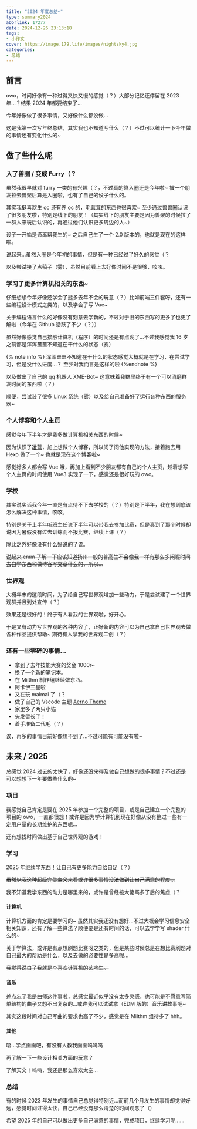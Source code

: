 ```yaml
---
title: "2024 年度总结~"
type: summary2024
abbrlink: 17277
date: 2024-12-26 23:13:18
tags:
- 小作文
cover: https://image.179.life/images/nightsky4.jpg
categories:
- 总结
---
```


## 前言

owo，时间好像有一种过得又快又慢的感觉（？）大部分记忆还停留在 2023 年...？结果 2024 年都要结束了...

今年好像做了很多事情，又好像什么都没做...

这是我第一次写年终总结，其实我也不知道写什么（？）不过可以统计一下今年做的事情还有变化什么的~

## 做了些什么呢

### 入了兽圈 / 变成 Furry（？

虽然我很早就对 furry 一类的有兴趣（？，不过真的算入圈还是今年啦~ 被一个朋友拉去兽聚后算是入圈啦，也有了自己的设子什么的。

其实我挺喜欢生 oc 还有养 oc 的，毛茸茸的东西也很喜欢~ 至少通过兽兽圈认识了很多朋友啦，特别是线下的朋友！（其实线下的朋友主要是因为兽聚的时候拉了一群人来玩后认识的，再通过他们认识更多周边的人~）

设子一开始是谛离帮我生的~ 之后自己生了一个 2.0 版本的，也就是现在的这样啦。

说起来...虽然入圈是今年初的事情，但是有一种已经过了好久的感觉（？

以及尝试接了点稿子（雾），虽然目前看上去好像时间不是很够，咳咳。

### 学习了更多计算机相关的东西~

仔细想想今年好像还学会了挺多去年不会的玩意（？）比如前端三件套呀，还有一些编程设计模式之类的，以及学会了写 Vue~

关于编程语言什么的好像没有刻意去学新的，不过对于旧的东西写的更多了也更了解啦（今年在 Github 活跃了不少（？））

虽然好像感觉自己接触计算机（程序）的时间还是有点晚了...不过我感觉我 16 岁之前都是浑浑噩噩不知道在干什么的状态（雾）

{% note info %} 浑浑噩噩不知道在干什么的状态感觉大概就是在学习，在尝试学习，但是没什么进度...？ 至少对我而言是这样的啦 {%endnote %}

以及做出了自己的 qq 机器人 XME-Bot~ 这意味着我群里终于有一个可以消磨群友时间的东西啦（？）

顺便，尝试装了很多 Linux 系统（雾）以及给自己准备好了运行各种东西的服务器~

### 个人博客和个人主页

感觉今年下半年才是我多做计算机相关东西的时候~

因为认识了[凌蓝](https://invert-viewer.179.life/)，加上想做个人博客，所以问了问他实现的方法，接着跑去用 Hexo 做了一个~ 也就是现在这个博客啦~

感觉好多人都会写 Vue 哦，再加上看到不少朋友都有自己的个人主页，趁着想写个人主页的时间使用 Vue3 实现了一下，感觉还是很好玩的 owo。

### 学校

其实说实话我今年一直是有点待不下去学校的（？）特别是下半年，我在想到底该怎么解决这种事情，咳咳。

特别是关于上半年听班主任说下半年可以带我去参加比赛，但是真到了那个时候却说因为暑假没有过去训练而不报比赛，继续上课（？）

除此之外好像没有什么好说的了诶。

~~说起来 emm 了解一下应该知道扬州一般的普高生不会像我一样有那么多闲暇时间去自学东西和做博客写文章什么的，所以...~~

### 世界观

大概年末的这段时间，为了给自己写世界观增加一些动力，于是尝试建了一个世界观群并且到处宣传（？）

效果还是很好的！终于有人看我的世界观啦，好开心。

于是又有动力写世界观的各种内容了，正好新的内容可以为自己拿自己世界观去做各种作品提供帮助~ 期待有人拿我的世界观二创（？）

### 还有一些零碎的事情...

- 拿到了去年技能大赛的奖金 1000r~
- 换了一个新的笔记本。
- 在 Milthm 制作组继续做东西。
- 阿卡伊三星啦
- 又在玩 maimai 了（？
- 做了自己的 Vscode 主题 [Aerno Theme](https://github.com/xzadudu179/Aerno-Theme)
- 家里多了两只小猫
- 头发留长了！
- 着手准备二代毛（？）

诶，再多的事情目前好像想不到了...不过可能有可能没有啦~

## 未来 / 2025

总感觉 2024 过去的太快了，好像还没来得及做自己想做的很多事情？不过还是可以想想下一年要做些什么的~

### 项目

我感觉自己肯定是要在 2025 年参加一个完整的项目，或是自己建立一个完整的项目的 owo，一直都很想！或许是因为学计算机到现在好像从没有整过一些有一定用户量的长期维护的东西呢...

还有想找时间做出基于自己世界观的游戏！

### 学习

2025 年继续学东西！让自己有更多能力自给自足（？）

~~虽然以我这种超级完美主义来看或许很多事情没法做到让自己满意的程度...~~

我不知道我学东西的动力是哪里来的，或许是曾经被大佬骂多了后的焦虑（？

#### 计算机

计算机方面的肯定是要学习的~ 虽然其实我还没有想好...不过大概会学习信息安全相关知识，还有了解一些算法？顺便要是还有时间的话，可以去学学写 shader 什么的~

关于学算法，或许是有点想刷题比赛呀之类的，但是某些时候总是在想比赛刷题对自己最大的帮助是什么，以及去做的必要性是多高呢...

~~我觉得说白了我就是个喜欢计算机的艺术生。~~

#### 音乐

差点忘了我是曲师这件事啦，总感觉最近似乎没有太多灵感，也可能是不愿意写简单结构的曲子又想不出复杂的...或许我可以试试拿（EDM 版的）音乐讲故事吧~

其实这段时间对自己写曲的要求也高了不少，感觉是在 Milthm 组待多了 hhh。

#### 其他

唔...学点画画吧，有没有人教我画画呜呜呜

再了解一下一些设计相关方面的玩意？

了解天文！呜呜，我还是那么喜欢太空...

### 总结

有的时候 2023 年发生的事情自己总觉得特别近...而前几个月发生的事情却觉得好远，感觉时间过得太快，自己已经没有那么清楚的时间观念了（）

希望 2025 年的自己可以做出更多自己满意的事情，完成项目，继续学习呢......
